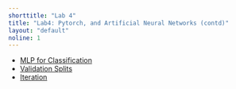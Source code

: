 ```yaml
---
shorttitle: "Lab 4"
title: "Lab4: Pytorch, and Artificial Neural Networks (contd)"
layout: "default"
noline: 1
---
```


- [MLP for Classification](../wiki/MLP_Classification.html)
- [Validation Splits](../wiki/ValidationSplits.html)
- [Iteration](../wiki/Iteration.html)
